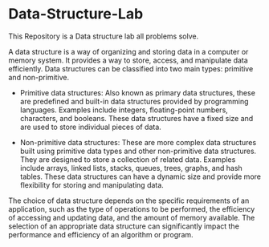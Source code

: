 # Data-Structure-Lab
 This Repository is a Data structure lab all problems solve.

 A data structure is a way of organizing and storing data in a computer or memory system. It provides a way to store, access, and manipulate data efficiently. Data structures can be classified into two main types: primitive and non-primitive.

- Primitive data structures: Also known as primary data structures, these are predefined and built-in data structures provided by programming languages. Examples include integers, floating-point numbers, characters, and booleans. These data structures have a fixed size and are used to store individual pieces of data.

- Non-primitive data structures: These are more complex data structures built using primitive data types and other non-primitive data structures. They are designed to store a collection of related data. Examples include arrays, linked lists, stacks, queues, trees, graphs, and hash tables. These data structures can have a dynamic size and provide more flexibility for storing and manipulating data.

The choice of data structure depends on the specific requirements of an application, such as the type of operations to be performed, the efficiency of accessing and updating data, and the amount of memory available. The selection of an appropriate data structure can significantly impact the performance and efficiency of an algorithm or program.
